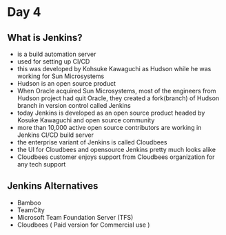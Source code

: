 # Day 4

## What is Jenkins?
- is a build automation server
- used for setting up CI/CD
- this was developed by Kohsuke Kawaguchi as Hudson while he was working for Sun Microsystems
- Hudson is an open source product
- When Oracle acquired Sun Microsystems, most of the engineers from Hudson project had quit Oracle, they created a fork(branch) of Hudson branch in version control called Jenkins
- today Jenkins is developed as an open source product headed by Kosuke Kawaguchi and open source community
- more than 10,000 active open source contributors are working in Jenkins CI/CD build server
- the enterprise variant of Jenkins is called Cloudbees
- the UI for Cloudbees and opensource Jenkins pretty much looks alike
- Cloudbees customer enjoys support from Cloudbees organization for any tech support

## Jenkins Alternatives
- Bamboo
- TeamCity
- Microsoft Team Foundation Server (TFS)
- Cloudbees ( Paid version for Commercial use )

